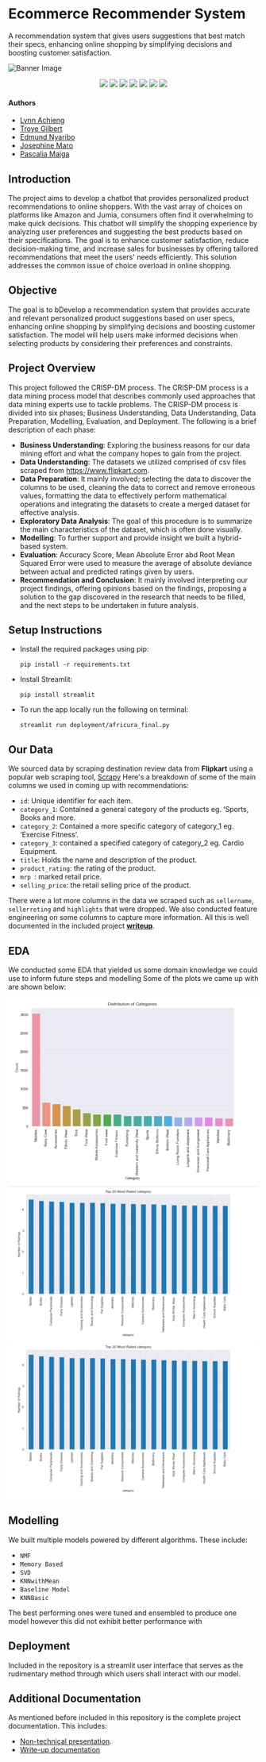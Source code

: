 <!-- #region -->
# Ecommerce Recommender System
A recommendation system that gives users suggestions that best match their specs, enhancing online shopping by simplifying decisions and boosting customer satisfaction.

<p>
    <img src="Data/images/readme_banner.jpg" alt="Banner Image"/>
</p>
<p align="center">
    <img src="https://img.shields.io/badge/-scikit--learn-F7931E?logo=scikit-learn&logoColor=white&style=flat-square">
    <img src="https://img.shields.io/badge/-Surprise-4B0082?logo=python&logoColor=white&style=flat-square">
    <img src="https://img.shields.io/badge/-Pandas-150458?logo=pandas&logoColor=white&style=flat-square">
    <img src="https://img.shields.io/badge/-NumPy-013243?logo=numpy&logoColor=white&style=flat-square">
    <img src="https://img.shields.io/badge/-NLTK-4EA94B?logo=python&logoColor=white&style=flat-square">
    <img src="https://img.shields.io/badge/-Seaborn-3776AB?logo=python&logoColor=white&style=flat-square">
    <img src="https://img.shields.io/badge/-Plotly-3F4F75?logo=plotly&logoColor=white&style=flat-square">
</p>

#### Authors
* [Lynn Achieng](https://github.com/Lynn-rose)
* [Troye Gilbert](https://github.com/franchiseBoyz)
* [Edmund Nyaribo](https://github.com/EdmundNyaribo)
* [Josephine Maro]()
* [Pascalia Maiga](https://github.com/Passie2001)

## Introduction

The project aims to develop a chatbot that provides personalized product recommendations to online shoppers. With the vast array of choices on platforms like Amazon and Jumia, consumers often find it overwhelming to make quick decisions. This chatbot will simplify the shopping experience by analyzing user preferences and suggesting the best products based on their specifications. The goal is to enhance customer satisfaction, reduce decision-making time, and increase sales for businesses by offering tailored recommendations that meet the users' needs efficiently. This solution addresses the common issue of choice overload in online shopping.

## Objective

The goal is to bDevelop a recommendation system that provides accurate and relevant personalized product suggestions based on user specs, enhancing online shopping by simplifying decisions and boosting customer satisfaction. The model will help users make informed decisions when selecting products by considering their preferences and constraints.

## Project Overview

This project followed the CRISP-DM process. The CRISP-DM process is a data mining process model that describes commonly used approaches that data mining experts use to tackle problems. The CRISP-DM process is divided into six phases; Business Understanding, Data Understanding, Data Preparation, Modelling, Evaluation, and Deployment. The following is a brief description of each phase:

- **Business Understanding**: Exploring the business reasons for our data mining effort and what the company hopes to gain from the project.
- **Data Understanding**: The datasets we utilized comprised of csv files scraped from https://www.flipkart.com.
- **Data Preparation**: It mainly involved; selecting the data to discover the columns to be used, cleaning the data to correct and remove erroneous values, formatting the data to effectively perform mathematical operations and integrating the datasets to create a merged dataset for effective analysis.
- **Exploratory Data Analysis**: The goal of this procedure is to summarize the main characteristics of the dataset, which is often done visually.
- **Modelling**: To further support and provide insight we built a hybrid-based system.
- **Evaluation**: Accuracy Score, Mean Absolute Error abd Root Mean Squared Error were used to measure the average of absolute deviance between actual and predicted ratings given by users.
- **Recommendation and Conclusion**: It mainly involved interpreting our project findings, offering opinions based on the findings, proposing a solution to the gap discovered in the research that needs to be filled, and the next steps to be undertaken in future analysis.

## Setup Instructions

* Install the required packages using pip:

    ```
    pip install -r requirements.txt
    ```

* Install Streamlit:

    ```
    pip install streamlit
    ```

* To run the app locally run the following on terminal:
    ```
    streamlit run deployment/africura_final.py
    ```
## Our Data

We sourced data by scraping destination review data from **Flipkart** using a popular web scraping tool, [Scrapy](https://www.flipkart.com) 
Here's a breakdown of some of the main columns we used in coming up with recommendations:

* `id`: Unique identifier for each item.
* `category_1`: Contained a general category of the products eg. ‘Sports, Books and more.
* `category_2`: Contained a more specific category of category_1 eg. ‘Exercise Fitness’.
* `category_3`: contained a specified category of category_2 eg. Cardio Equipment.
* `title`: Holds the name and description of the product.
* `product_rating`: the rating of the product.
* `mrp `: marked retail price.
* `selling_price`: the retail selling price of the product.


There were a lot more columns in the data we scraped such as `sellername`, `sellerreting` and `highlights` that were dropped.
We also conducted feature engineering on some columns to capture more information. All this is well documented in the included project [**writeup**](./writeup.docx).

## EDA

We conducted some EDA that yielded us some domain knowledge we could use to inform future steps and modelling
Some of the plots we came up with are shown below: 
<p align='center'>
    <img src="Images/Screenshot 2024-08-13 145700.jpg" alt="Distribution of categories"/>
    <img src="Images/Screenshot 2024-08-13 145751.jpg" alt="top 20 most rated category"/>
    <img src="Images/Screenshot 2024-08-13 145751.jpg" alt="top 20 most rated category"/>
</p> 

## Modelling 

We built multiple models powered by different algorithms.
These include:
* `NMF` 
* `Memory Based`
* `SVD`
* `KNNwithMean`
* `Baseline Model`
* `KNNBasic`

The best performing ones were tuned and ensembled to produce one model however this did not exhibit better performance with 
## Deployment

Included in the repository is a streamlit user interface that serves as the rudimentary method through which users shall interact with our model.

## Additional Documentation

As mentioned before included in this repository is the complete project documentation. This includes:
* [Non-technical presentation](./africura_presentation.pdf).
* [Write-up documentation](./writeup.docx)

<!-- #endregion -->

```python

```
